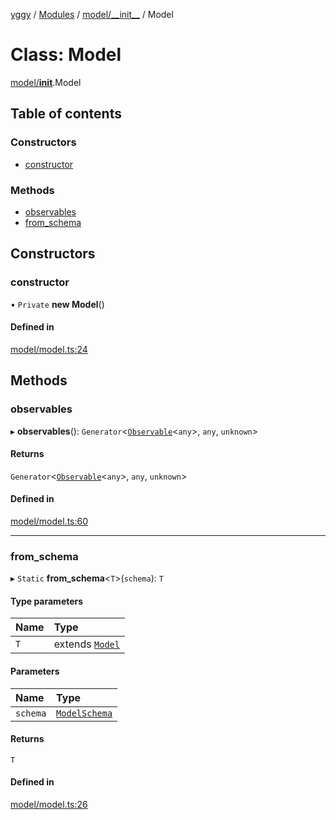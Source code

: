 [yggy](../README.md) / [Modules](../modules.md) / [model/\_\_init\_\_](../modules/model___init__.md) / Model

# Class: Model

[model/__init__](../modules/model___init__.md).Model

## Table of contents

### Constructors

- [constructor](model___init__.Model.md#constructor)

### Methods

- [observables](model___init__.Model.md#observables)
- [from\_schema](model___init__.Model.md#from_schema)

## Constructors

### constructor

• `Private` **new Model**()

#### Defined in

[model/model.ts:24](https://github.com/Aldlevine/yggy/blob/ad84d0f/src/model/model.ts#L24)

## Methods

### observables

▸ **observables**(): `Generator`<[`Observable`](../modules/observable___init__.md#observable-1)<`any`\>, `any`, `unknown`\>

#### Returns

`Generator`<[`Observable`](../modules/observable___init__.md#observable-1)<`any`\>, `any`, `unknown`\>

#### Defined in

[model/model.ts:60](https://github.com/Aldlevine/yggy/blob/ad84d0f/src/model/model.ts#L60)

___

### from\_schema

▸ `Static` **from_schema**<`T`\>(`schema`): `T`

#### Type parameters

| Name | Type |
| :------ | :------ |
| `T` | extends [`Model`](model___init__.Model.md) |

#### Parameters

| Name | Type |
| :------ | :------ |
| `schema` | [`ModelSchema`](../modules/model___init__.md#modelschema) |

#### Returns

`T`

#### Defined in

[model/model.ts:26](https://github.com/Aldlevine/yggy/blob/ad84d0f/src/model/model.ts#L26)

